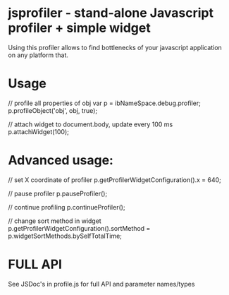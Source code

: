 jsprofiler - stand-alone Javascript profiler + simple widget
==========

Using this profiler allows to find bottlenecks of your javascript application on any platform that.

Usage
=====

// profile all properties of obj
var p = ibNameSpace.debug.profiler;
p.profileObject('obj', obj, true);

// attach widget to document.body, update every 100 ms
p.attachWidget(100);

Advanced usage:
===============

// set X coordinate of profiler
p.getProfilerWidgetConfiguration().x = 640;

// pause profiler
p.pauseProfiler();

// continue profiling
p.continueProfiler();

// change sort method in widget
p.getProfilerWidgetConfiguration().sortMethod = p.widgetSortMethods.bySelfTotalTime;

FULL API
===

See JSDoc's in profile.js for full API and parameter names/types